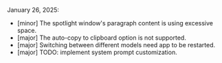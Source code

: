January 26, 2025:
- [minor] The spotlight window's paragraph content is using excessive space.
- [major] The auto-copy to clipboard option is not supported.
- [major] Switching between different models need app to be restarted.
- [major] TODO: implement system prompt customization.